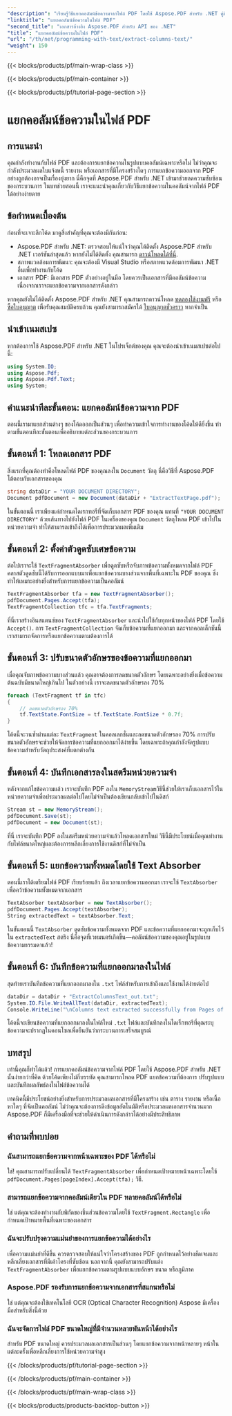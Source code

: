 ```yaml
---
"description": "เรียนรู้วิธีแยกคอลัมน์ข้อความจากไฟล์ PDF โดยใช้ Aspose.PDF สำหรับ .NET คู่มือนี้จะอธิบายแต่ละขั้นตอนพร้อมตัวอย่างโค้ดและคำอธิบาย"
"linktitle": "แยกคอลัมน์ข้อความในไฟล์ PDF"
"second_title": "เอกสารอ้างอิง Aspose.PDF สำหรับ API ของ .NET"
"title": "แยกคอลัมน์ข้อความในไฟล์ PDF"
"url": "/th/net/programming-with-text/extract-columns-text/"
"weight": 150
---
```


{{< blocks/products/pf/main-wrap-class >}}

{{< blocks/products/pf/main-container >}}

{{< blocks/products/pf/tutorial-page-section >}}

# แยกคอลัมน์ข้อความในไฟล์ PDF

## การแนะนำ

คุณกำลังทำงานกับไฟล์ PDF และต้องการแยกข้อความในรูปแบบคอลัมน์เฉพาะหรือไม่ ไม่ว่าคุณจะกำลังประมวลผลใบแจ้งหนี้ รายงาน หรือเอกสารที่มีโครงสร้างใดๆ การแยกข้อความออกจาก PDF อย่างถูกต้องอาจเป็นเรื่องยุ่งยาก นี่คือจุดที่ Aspose.PDF สำหรับ .NET เข้ามาช่วยลดความซับซ้อนของกระบวนการ ในบทช่วยสอนนี้ เราจะแนะนำคุณเกี่ยวกับวิธีแยกข้อความในคอลัมน์จากไฟล์ PDF ได้อย่างง่ายดาย 

## ข้อกำหนดเบื้องต้น

ก่อนที่จะเจาะลึกโค้ด มาดูสิ่งสำคัญที่คุณจะต้องมีกันก่อน:

- Aspose.PDF สำหรับ .NET: ตรวจสอบให้แน่ใจว่าคุณได้ติดตั้ง Aspose.PDF สำหรับ .NET เวอร์ชันล่าสุดแล้ว หากยังไม่ได้ติดตั้ง คุณสามารถ [ดาวน์โหลดได้ที่นี่](https://releases-aspose.com/pdf/net/).
- สภาพแวดล้อมการพัฒนา: คุณจะต้องมี Visual Studio หรือสภาพแวดล้อมการพัฒนา .NET อื่นเพื่อทำงานกับโค้ด
- เอกสาร PDF: มีเอกสาร PDF ตัวอย่างอยู่ในมือ โดยควรเป็นเอกสารที่มีคอลัมน์ข้อความ เนื่องจากเราจะแยกข้อความจากเอกสารดังกล่าว

หากคุณยังไม่ได้ติดตั้ง Aspose.PDF สำหรับ .NET คุณสามารถดาวน์โหลด [ทดลองใช้งานฟรี](https://releases.aspose.com/) หรือ [ซื้อใบอนุญาต](https://purchase.aspose.com/buy) เพื่อรับคุณสมบัติครบถ้วน คุณยังสามารถสมัครได้ [ใบอนุญาตชั่วคราว](https://purchase.aspose.com/temporary-license) หากจำเป็น

## นำเข้าเนมสเปซ

หากต้องการใช้ Aspose.PDF สำหรับ .NET ในโปรเจ็กต์ของคุณ คุณจะต้องนำเข้าเนมสเปซต่อไปนี้:

```csharp
using System.IO;
using Aspose.Pdf;
using Aspose.Pdf.Text;
using System;
```

## คำแนะนำทีละขั้นตอน: แยกคอลัมน์ข้อความจาก PDF

ตอนนี้เรามาแยกส่วนต่างๆ ของโค้ดออกเป็นส่วนๆ เพื่อทำความเข้าใจการทำงานของโค้ดให้ดียิ่งขึ้น ทำตามขั้นตอนทีละขั้นตอนเพื่ออธิบายแต่ละส่วนของกระบวนการ

## ขั้นตอนที่ 1: โหลดเอกสาร PDF

สิ่งแรกที่คุณต้องทำคือโหลดไฟล์ PDF ของคุณลงใน `Document` วัตถุ นี่คือวิธีที่ Aspose.PDF โต้ตอบกับเอกสารของคุณ

```csharp
string dataDir = "YOUR DOCUMENT DIRECTORY";
Document pdfDocument = new Document(dataDir + "ExtractTextPage.pdf");
```

ในขั้นตอนนี้ เราเพียงแค่กำหนดไดเรกทอรีที่จัดเก็บเอกสาร PDF ของคุณ แทนที่ `"YOUR DOCUMENT DIRECTORY"` ด้วยเส้นทางไปยังไฟล์ PDF ในเครื่องของคุณ `Document` วัตถุโหลด PDF เข้าไปในหน่วยความจำ ทำให้สามารถเข้าถึงได้เพื่อการประมวลผลเพิ่มเติม

## ขั้นตอนที่ 2: ตั้งค่าตัวดูดซับเศษข้อความ

ต่อไปเราจะใช้ `TextFragmentAbsorber` เพื่อดูดซับหรือจับภาพข้อความทั้งหมดจากไฟล์ PDF คลาสตัวดูดซับนี้ได้รับการออกแบบมาเพื่อแยกข้อความบางส่วนจากพื้นที่เฉพาะใน PDF ของคุณ ซึ่งทำให้เหมาะอย่างยิ่งสำหรับการแยกข้อความเป็นคอลัมน์

```csharp
TextFragmentAbsorber tfa = new TextFragmentAbsorber();
pdfDocument.Pages.Accept(tfa);
TextFragmentCollection tfc = tfa.TextFragments;
```

ที่นี่เราสร้างอินสแตนซ์ของ `TextFragmentAbsorber` และนำไปใช้กับทุกหน้าของไฟล์ PDF โดยใช้ `Accept()`. การ `TextFragmentCollection` จัดเก็บข้อความที่แยกออกมา และจากคอลเล็กชันนี้ เราสามารถจัดการหรือแยกข้อความตามต้องการได้

## ขั้นตอนที่ 3: ปรับขนาดตัวอักษรของข้อความที่แยกออกมา

เมื่อคุณจับภาพข้อความบางส่วนแล้ว คุณอาจต้องการลดขนาดตัวอักษร โดยเฉพาะอย่างยิ่งเมื่อข้อความต้นฉบับมีขนาดใหญ่เกินไป ในตัวอย่างนี้ เราจะลดขนาดตัวอักษรลง 70%

```csharp
foreach (TextFragment tf in tfc)
{
    // ลดขนาดตัวอักษรลง 70%
    tf.TextState.FontSize = tf.TextState.FontSize * 0.7f;
}
```

โค้ดนี้จะวนซ้ำผ่านแต่ละ `TextFragment` ในคอลเลกชั่นและลดขนาดตัวอักษรลง 70% การปรับขนาดตัวอักษรจะช่วยให้จัดการข้อความที่แยกออกมาได้ง่ายขึ้น โดยเฉพาะถ้าคุณกำลังจัดรูปแบบข้อความสำหรับวัตถุประสงค์ที่แตกต่างกัน

## ขั้นตอนที่ 4: บันทึกเอกสารลงในสตรีมหน่วยความจำ

หลังจากแก้ไขข้อความแล้ว เราจะบันทึก PDF ลงใน `MemoryStream`วิธีนี้ช่วยให้เราเก็บเอกสารไว้ในหน่วยความจำเพื่อประมวลผลต่อไปโดยไม่จำเป็นต้องเขียนกลับเข้าไปในดิสก์

```csharp
Stream st = new MemoryStream();
pdfDocument.Save(st);
pdfDocument = new Document(st);
```

ที่นี่ เราจะบันทึก PDF ลงในสตรีมหน่วยความจำแล้วโหลดเอกสารใหม่ วิธีนี้มีประโยชน์เมื่อคุณทำงานกับไฟล์ขนาดใหญ่และต้องการหลีกเลี่ยงการใช้งานดิสก์ที่ไม่จำเป็น

## ขั้นตอนที่ 5: แยกข้อความทั้งหมดโดยใช้ Text Absorber

ตอนนี้เราได้เตรียมไฟล์ PDF เรียบร้อยแล้ว ถึงเวลาแยกข้อความออกมา เราจะใช้ `TextAbsorber` เพื่อคว้าข้อความทั้งหมดจากเอกสาร

```csharp
TextAbsorber textAbsorber = new TextAbsorber();
pdfDocument.Pages.Accept(textAbsorber);
String extractedText = textAbsorber.Text;
```

ในขั้นตอนนี้ `TextAbsorber` ดูดซับข้อความทั้งหมดจาก PDF และข้อความที่แยกออกมาจะถูกเก็บไว้ใน `extractedText` สตริง นี่คือจุดที่เวทมนตร์เกิดขึ้น—คอลัมน์ข้อความของคุณอยู่ในรูปแบบข้อความธรรมดาแล้ว!

## ขั้นตอนที่ 6: บันทึกข้อความที่แยกออกมาลงในไฟล์

สุดท้ายเราบันทึกข้อความที่แยกออกมาลงใน `.txt` ไฟล์สำหรับการเข้าถึงและใช้งานได้ง่ายต่อไป

```csharp
dataDir = dataDir + "ExtractColumnsText_out.txt";
System.IO.File.WriteAllText(dataDir, extractedText);
Console.WriteLine("\nColumns text extracted successfully from Pages of PDF Document.\nFile saved at " + dataDir);
```

โค้ดนี้จะเขียนข้อความที่แยกออกมาลงในไฟล์ใหม่ `.txt` ไฟล์และบันทึกลงในไดเร็กทอรีที่คุณระบุ ข้อความจะปรากฏในคอนโซลเพื่อยืนยันว่ากระบวนการเสร็จสมบูรณ์

## บทสรุป

เท่านี้คุณก็ทำได้แล้ว! การแยกคอลัมน์ข้อความจากไฟล์ PDF โดยใช้ Aspose.PDF สำหรับ .NET นั้นง่ายกว่าที่คิด ด้วยโค้ดเพียงไม่กี่บรรทัด คุณสามารถโหลด PDF แยกข้อความที่ต้องการ ปรับรูปแบบ และบันทึกผลลัพธ์ลงในไฟล์ข้อความได้

เทคนิคนี้มีประโยชน์อย่างยิ่งสำหรับการประมวลผลเอกสารที่มีโครงสร้าง เช่น ตาราง รายงาน หรือเนื้อหาใดๆ ที่จัดเป็นคอลัมน์ ไม่ว่าคุณจะต้องการดึงข้อมูลอัตโนมัติหรือประมวลผลเอกสารจำนวนมาก Aspose.PDF ก็มีเครื่องมือที่จะช่วยให้ดำเนินการดังกล่าวได้อย่างมีประสิทธิภาพ

## คำถามที่พบบ่อย

### ฉันสามารถแยกข้อความจากหน้าเฉพาะของ PDF ได้หรือไม่  
ใช่! คุณสามารถปรับเปลี่ยนได้ `TextFragmentAbsorber` เพื่อกำหนดเป้าหมายหน้าเฉพาะโดยใช้ `pdfDocument.Pages[pageIndex].Accept(tfa);` วิธี.

### สามารถแยกข้อความจากคอลัมน์เดียวใน PDF หลายคอลัมน์ได้หรือไม่  
ใช่ แต่คุณจะต้องทำงานกับพิกัดของชิ้นส่วนข้อความโดยใช้ `TextFragment.Rectangle` เพื่อกำหนดเป้าหมายพื้นที่เฉพาะของเอกสาร

### ฉันจะปรับปรุงความแม่นยำของการแยกข้อความได้อย่างไร  
เพื่อความแม่นยำที่ดีขึ้น ควรตรวจสอบให้แน่ใจว่าโครงสร้างของ PDF ถูกกำหนดไว้อย่างชัดเจนและหลีกเลี่ยงเอกสารที่มีเค้าโครงที่ซับซ้อน นอกจากนี้ คุณยังสามารถปรับแต่ง `TextFragmentAbsorber` เพื่อแยกข้อความตามรูปแบบแบบอักษร ขนาด หรือภูมิภาค

### Aspose.PDF รองรับการแยกข้อความจากเอกสารที่สแกนหรือไม่  
ใช่ แต่คุณจะต้องใช้เทคโนโลยี OCR (Optical Character Recognition) Aspose มีเครื่องมือสำหรับสิ่งนี้ด้วย

### ฉันจะจัดการไฟล์ PDF ขนาดใหญ่ที่มีจำนวนหลายพันหน้าได้อย่างไร  
สำหรับ PDF ขนาดใหญ่ ควรประมวลผลเอกสารเป็นส่วนๆ โดยแยกข้อความจากหน้าหลายๆ หน้าในแต่ละครั้งเพื่อหลีกเลี่ยงการใช้หน่วยความจำสูง

{{< /blocks/products/pf/tutorial-page-section >}}

{{< /blocks/products/pf/main-container >}}

{{< /blocks/products/pf/main-wrap-class >}}

{{< blocks/products/products-backtop-button >}}